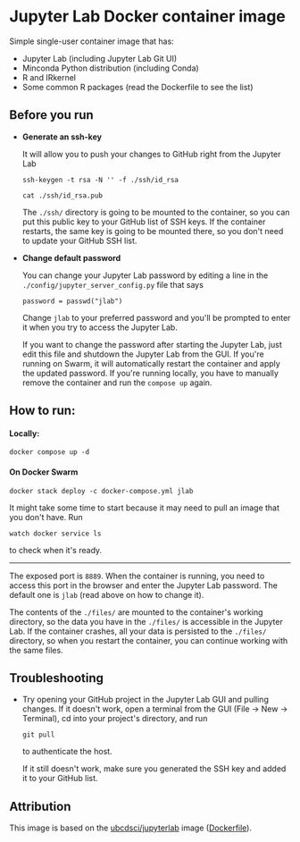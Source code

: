 # Jupyter Lab Docker container image

Simple single-user container image that has:

- Jupyter Lab (including Jupyter Lab Git UI)
- Minconda Python distribution (including Conda)
- R and IRkernel
- Some common R packages (read the Dockerfile to see the list)

## Before you run

- **Generate an ssh-key** 
  
  It will allow you to push your changes to GitHub right from the Jupyter Lab
  
  ```
  ssh-keygen -t rsa -N '' -f ./ssh/id_rsa
  ```
  
  ```
  cat ./ssh/id_rsa.pub
  ```
  
  The `./ssh/` directory is going to be mounted to the container, so you can put this public key to your GitHub list of SSH keys. If the container restarts, the same key is going to be mounted there, so you don't need to update your GitHub SSH list. 

- **Change default password**
  
  You can change your Jupyter Lab password by editing a line in the `./config/jupyter_server_config.py` file that says 
  
  ```
  password = passwd("jlab")
  ```
  
  Change `jlab` to your preferred password and you'll be prompted to enter it when you try to access the Jupyter Lab.
  
  If you want to change the password after starting the Jupyter Lab, just edit this file and shutdown the Jupyter Lab from the GUI. If you're running on Swarm, it will automatically restart the container and apply the updated password. If you're running locally, you have to manually remove the container and run the `compose up` again.

## How to run:

#### Locally:

```
docker compose up -d
```

#### On Docker Swarm

```
docker stack deploy -c docker-compose.yml jlab
```

It might take some time to start because it may need to pull an image that you don't have. Run

```
watch docker service ls
```

to check when it's ready.

---

The exposed port is `8889`. When the container is running, you need to access this port in the browser and enter the Jupyter Lab password. The default one is `jlab` (read above on how to change it).

The contents of the `./files/` are mounted to the container's working directory, so the data you have in the `./files/` is accessible in the Jupyter Lab. If the container crashes, all your data is persisted to the `./files/` directory, so when you restart the container, you can continue working with the same files.

## Troubleshooting

- Try opening your GitHub project in the Jupyter Lab GUI and pulling changes. If it doesn't work, open a terminal from the GUI (File → New → Terminal), cd into your project's directory, and run
  
  ```
  git pull
  ```
  
  to authenticate the host.
  
  If it still doesn't work, make sure you generated the SSH key and added it to your GitHub list.

## Attribution

This image is based on the [ubcdsci/jupyterlab](https://hub.docker.com/r/ubcdsci/jupyterlab) image ([Dockerfile](https://github.com/UBC-DSCI/jupyterlab/blob/main/Dockerfile)).
